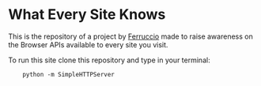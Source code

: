 # What Every Site Knows

This is the repository of a project by [Ferruccio](https://ferrucc.io) made to raise awareness on the Browser APIs available to every site you visit.

To run this site clone this repository and type in your terminal:

```shell
    python -m SimpleHTTPServer
```